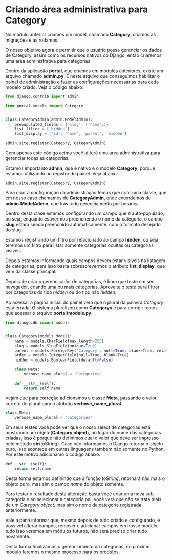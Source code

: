 # Criando área administrativa para Category

No módulo anterior criamos um model, chamado **Category**, criamos as migrações e as rodamos.

O nosso objetivo agora é permitir que o usuário possa gerenciar os dados de Category, assim como os recursos nativos do Django, então criaremos uma area administrativa para categorias.

Dentro da aplicação **portal**, que criamos em módulos anteriores, existe um arquivo chamado **admin.py**. É neste arquivo que conseguimos habilitar o painel de administração e fazer as configurações necessárias para cada modelo criado. Veja o código abaixo:

```python
from django.contrib import admin

from portal.models import Category


class CategoryAdmin(admin.ModelAdmin):
    prepopulated_fields = {"slug": ('name',)}
    list_filter = ['hidden']
    list_display = ('id', 'name', 'parent', 'hidden')

admin.site.register(Category, CategoryAdmin)
```

Com apenas este código acima você já terá uma area administrativa para gerenciar todas as categorias.

Estamos importanto **admin**, que é nativo e o modelo **Category**, porque estamos utilizando no registro do painel. Veja abaixo:

`admin.site.register(Category, CategoryAdmin)`

Para criar a configuração da administração temos que criar uma classe, que em nosso caso chamamos de **CategoryAdmin**, onde extendemos de **admin.ModelAdmin**, que trás todo gerenciamento por herança.

Dentro desta clase estamos configurando um campo que é auto-populado, ou seja, enquanto estivermos preenchendo o nome da categoria, o campo **slug** estará sendo preenchido automaticamente, com o formato desejado do slug.

Estamos registrando um filtro por relacionado ao campo **hidden**, ou seja, teremos um filtro para listar somente categorias ocultas ou categorias visíveis.

Depois estamos informando quais campos devem estar visíveis na listagem de categorias, para isso basta sobrescrevermos o atributo **list_display**, que vem da classe principal.

Depois de criar o gerencicador de categorias, é bom que teste em seu navegador, criando uma ou mais categorias. Aproveite o teste para filtrar por categorias do tipo *hidden* ou do tipo não *hidden*.

Ao acessar a página inicial do painel verá que o plural da palavra *Category* está errada. O sistema pluralizou como **Categorys** e para corrigir temos que acessar o arquivo **portal/models.py**.

```python
from django.db import models


class Category(models.Model):
    name = models.CharField(max_length=255)
    slug = models.SlugField(unique=True)
    parent = models.ForeignKey('Category', null=True, blank=True, related_name='cat_child')
    order = models.IntegerField(null=True, blank=True)
    hidden = models.BooleanField(default=False)

    class Meta:
        verbose_name_plural = 'Categories'

    def __str__(self):
        return self.name
```

Vejam que para correção adicionamos a classe **Meta**, passando o valor correto do plural para o atributo **verbose_name_plural**.

```python
class Meta:
    verbose_name_plural = 'Categories'
```

Em seus testes você pôde ver que o nosso select de categorias está mostrando um objeto(**Category object**), no lugar do nome das categorias criadas, isso é porque não definimos qual o valor que deve ser impresso pelo método **__str__**(toString). Caso não informamos o Django retorna o objeto puro, isso acontece em outras linguagens também não somente no Python. Por este motivo adicionamo o código abaixo:

```python
def __str__(self):
    return self.name
```

Desta forma estamos definindo que a função *toString*, retornará não mais o objeto puro, mas sim o campo *name* do objeto somente.

Para testar o resultado desta alteração basta você criar uma nova sub-categoria e ao selecionar a categoria pai, você verá que não se trata mais de um *Category object*, mas sim o nome da categoria registrada anteriormente.

Vale a pena informar que, mesmo depois de tudo criado e configurado, é possível alterar campos, remover e adicionar campos em nosso modelo, tudo isso veremos em módulos futuros, não será preciso criar tudo novamente.

Desta forma finalizamos o gerenciamento da categorias, no próximo módulo faremos o mesmo processo para os produtos.